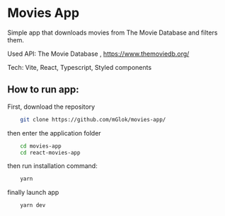 # Movies App
Simple app that downloads movies from The Movie Database and filters them.

Used API: The Movie Database , https://www.themoviedb.org/

Tech: Vite, React, Typescript, Styled components
## How to run app:
First, download the repository
```sh
    git clone https://github.com/mGlok/movies-app/
```
then enter the application folder
```sh
    cd movies-app
    cd react-movies-app
```
then run installation command:
```sh
    yarn
```
finally launch app
```sh
    yarn dev
```

